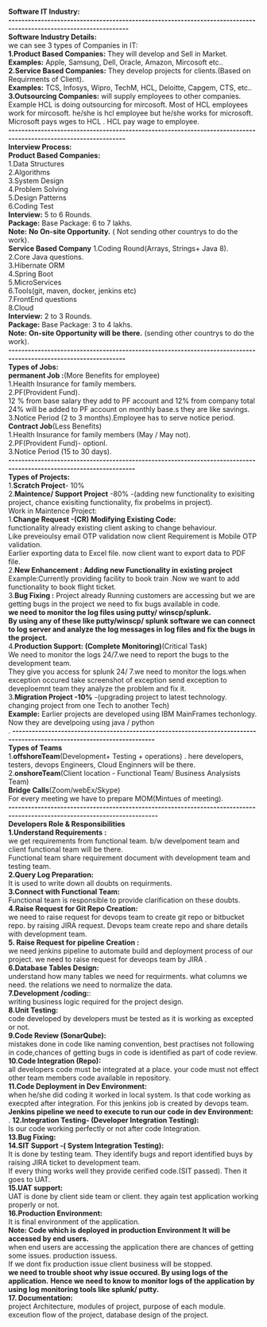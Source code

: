 **Software IT Industry:**<br/>
**-----------------------------------------------------------------------------------------------------------------**<br/>
**Software Industry Details:**<br/>
we can see 3 types of Companies in IT:<br/>
**1.Product Based Companies:** They will develop and Sell in Market.<br/>
**Examples:** Apple, Samsung, Dell, Oracle, Amazon, Mircosoft etc..<br/>
**2.Service Based Companies:** They develop projects for clients.(Based on Requirments of Client).<br/>
**Examples:** TCS, Infosys, Wipro, TechM, HCL, Deloitte, Capgem, CTS, etc.. <br/>
**3.Outsourcing Companies:** will supply employees to other companies.<br/>
Example HCL is doing outsourcing for mircosoft. Most of  HCL employees work for mircosoft. he/she is  hcl employee but he/she works for microsoft.<br/>
Microsoft pays wges to HCL . HCL pay wage to employee.<br/>
**----------------------------------------------------------------------------------------------------------------**<br/>
**Interview Process:**<br/>
**Product Based Companies:**<br/>
1.Data Structures<br/>
2.Algorithms<br/>
3.System Design<br/>
4.Problem Solving<br/>
5.Design Patterns<br/>
6.Coding Test<br/>
**Interview:** 5 to 6 Rounds.<br/>
**Package:** Base Package: 6 to 7 lakhs.<br/>
**Note:** **No On-site Opportunity.** ( Not sending other countrys to do the work).<br/>
**Service Based Company**
1.Coding Round(Arrays, Strings+ Java 8).<br/>
2.Core Java questions.<br/>
3.Hibernate ORM<br/>
4.Spring Boot<br/>
5.MicroServices<br/>
6.Tools(git, maven, docker, jenkins etc)<br/>
7.FrontEnd questions<br/>
8.Cloud<br/>
**Interview:** 2 to 3 Rounds.<br/>
**Package:** Base Package: 3 to 4 lakhs.<br/>
**Note:** **On-site Opportunity will be there.** (sending other countrys to do the work).<br/>
**----------------------------------------------------------------------------------------------------------------**<br/>
**Types of Jobs:**<br/>
**permanent Job :**(More Benefits for employee)<br/>
1.Health Insurance for family members.<br/>
2.PF(Provident Fund).<br/>
12 % from base salary they add to PF account and 12% from company total 24% will be added to PF account on monthly base.s they are like savings.<br/>
3.Notice Period (2 to 3 months).Employee has to serve notice period.<br/>
**Contract Job**(Less Benefits)<br/>
1.Health Insurance for family members (May / May not).<br/>
2.PF(Provident Fund)- optionl.<br/>
3.Notice Period (15 to 30 days).<br/>
**-------------------------------------------------------------------------------------------------------------------**<br/>
**Types of Projects:**<br/>
1.**Scratch Project**- 10%<br/>
2.**Maintence/ Support Project** -80% -(adding  new functionality to exisiting project, chance exisiting functionality, fix probelms in project).<br/>
 Work in Maintence Project:<br/>
        1.**Change Request -(CR) Modifying Existing Code:**<br/>
        functionality already existing client asking  to change behaviour. <br/>
        Like preveioulsy email OTP validation now client Requirement is Mobile OTP validation.<br/>
        Earlier exporting data to Excel file. now client want to export data to PDF file.<br/>
        2.**New Enhancement : Adding new Functionality in existing project**<br/>
        Example:Currently providing facility to book train .Now we want to add functionality to book flight ticket.<br/>
        3.**Bug Fixing :** 
        Project already Running  customers are accessing but  we are getting bugs in the project we need to fix bugs available in code.<br/>
       **we need to monitor the log files using putty/ winscp/splunk.**<br/>
       **By using any of these like putty/winscp/ splunk software we can connect to log server and analyze the log messages in log files and fix the bugs in the project.**<br/>
       4.**Production Support: (Complete Monitoring)**(Critical Task)<br/>
       We need to monitor the logs 24/7.we need to report the bugs to the development team.<br/>
       They give you access for splunk  24/ 7.we need to monitor the logs.when exception occured take screenshot of exception send exception to deveploemnt team they analyze the problem and fix it.<br/>
3.**Migration Project -10%** -(upgrading project to latest technology. changing project from one Tech to another Tech)<br/>
**Example:** Earlier projects are developed using IBM MainFrames techonlogy. Now they are develpoing using java / python<br/>.
**------------------------------------------------------------------------------------------------------------------------**<br/>
**Types of Teams**<br/>
1.**offshoreTeam**(Development+ Testing + operations) .  here developers, testers, devops Engineers, Cloud Enginners will be there.<br/>
2.**onshoreTeam**(Client location - Functional Team/ Business  Analysists Team)<br/>
**Bridge Calls**(Zoom/webEx/Skype)<br/>
For every meeting we have to prepare MOM(Mintues of meeting).<br/>
**--------------------------------------------------------------------------------------------------------------------------**<br/>
**Developers Role & Responsibilities**<br/>
**1.Understand Requirements :**<br/>
we get requirements from functional team. b/w develpoment team and client functional team will be there.<br/>
Functional team share requirement document with development team  and testing team.<br/>
**2.Query Log Preparation:**<br/>
It is used to write down all doubts on requirments.<br/>
**3.Connect with Functional Team:**<br/>
Functional team is responsible to provide clarification on these doubts.<br/>
**4.Raise Request for Git Repo Creation:**<br/>
we need to raise request for devops team to  create git repo or bitbucket repo. by raising JIRA request. Devops team create repo and share details with development team.<br/>
**5. Raise Request for pipeline Creation :**<br/>
we need jenkins pipeline to automate build and deployment process of our project. we need to raise request for deveops team  by JIRA .<br/>
**6.Database Tables Design:**<br/>
understand how many tables we need for requirments.  what columns we need. the relations we need to normalize the  data.<br/>
**7.Development /coding:**:<br/>
writing business logic required for the project design.<br/>
**8.Unit Testing:**<br/>
code developed by developers  must be tested as it is working as excepted or not.<br/>
**9.Code Review (SonarQube):**<br/>
mistakes done in code like naming convention, best practises not following in code,chances of getting bugs in code is identified  as part of code review.<br/>
**10.Code Integration (Repo):**<br/>
all developers code must be integrated at a place. your code must not effect other team members code available in repository.<br/>
**11.Code Deployment in Dev Environment:**<br/>
when he/she did coding it worked in local system. Is that code working as execpted after integration. For this jenkins job is created by devops team.<br/>
**Jenkins pipeline we need to execute to run our code in dev Environment:**<br/>.
**12.Integration Testing- (Developer Integration Testing):**<br/>
Is our code working perfectly or not after code Integration.<br/>
**13.Bug Fixing:**<br/>
**14.SIT Support -( System Integration Testing):**<br/>
 It is done by testing team. They identify bugs and report identified buys by raising JIRA ticket to development team.<br/>
 If every thing works well they provide cerified code.(SIT passed). Then it goes to UAT.<br/>
 **15.UAT support:**<br/>
UAT is done by client side team or client. they again test application working properly or not.<br/>
**16.Production Environment:**<br/>
 It is final environment of the application.<br/>
**Note: Code which is deployed in production Environment It will be accessed by end users.**<br/>
when end users are accessing the application there are chances of getting some issues. production issuess.<br/>
If we dont fix production issue client business will be stopped.<br/>
**we need to trouble shoot why issue occured. By using logs of the application.** **Hence we need to know to monitor logs of the application by using log monitoring tools like splunk/ putty.**<br/>
**17. Documentation:**<br/>
project Architecture, modules of project, purpose of each module. exceution flow of the project, database design of the project.<br/>


 
 
 


















 



